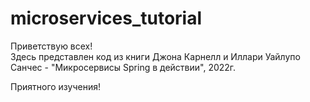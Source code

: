 # microservices_tutorial
Приветствую всех! </br>
Здесь представлен код из книги Джона Карнелл и Иллари Уайлупо Санчес - "Микросервисы Spring в действии", 2022г. 

Приятного изучения!

